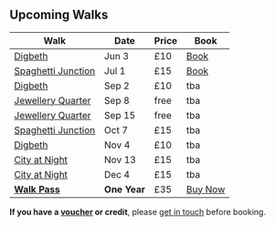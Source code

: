## Upcoming Walks

Walk               | Date    | Price | Book
-------------------|---------|-------|-----
[Digbeth](/digbeth)            | Jun 3   | £10   | <a href="https://ti.to/photo-school/birmingham-photo-walks" class="btn btn--primary">Book</a>
[Spaghetti Junction](/spaghetti-junction) | Jul 1   | £15   | <a href="https://ti.to/photo-school/birmingham-photo-walks" class="btn btn--primary">Book</a>
[Digbeth](/digbeth)            | Sep 2   | £10   | tba
[Jewellery Quarter](/jewellery-quarter)  | Sep 8   | free  | tba
[Jewellery Quarter](/jewellery-quarter)  | Sep 15  | free  | tba
[Spaghetti Junction](/spaghetti-junction) | Oct 7   | £15   | tba
[Digbeth](/digbeth)            | Nov 4   | £10   | tba
[City at Night](/city-at-night)      | Nov 13  | £15   | tba
[City at Night](/city-at-night)      | Dec 4   | £15   | tba
[**Walk Pass**](/walks-pass)      | **One Year** | £35 | <a href="https://ti.to/photo-school/birmingham-photo-walks/with/rvgtakykxj4" class="btn btn--primary">Buy Now</a>

**If you have a [voucher](/gift-vouchers/) or credit**, please [get in touch](/contact/) before booking.